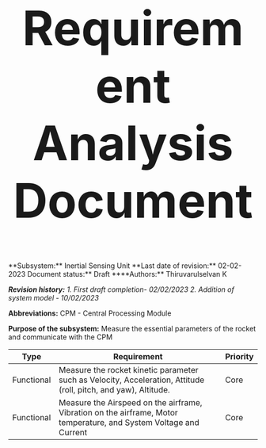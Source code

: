 <div align="center">
<h1 style="font-size:10vw">Requirement Analysis Document</h1>

<div align="left">
**Subsystem:** Inertial Sensing Unit
**Last date of revision:** 02-02-2023
Document status:** Draft
****Authors:** Thiruvarulselvan K

_**Revision history:**_
_1. First draft completion- 02/02/2023
2. Addition of system model - 10/02/2023_

**Abbreviations:**
CPM - Central Processing Module

**Purpose of the subsystem:**
Measure the essential parameters of the rocket and communicate with the CPM 


| Type  | Requirement | Priority |
| ------------- | ------------- | ------------- |
| Functional  | Measure the rocket kinetic parameter such as Velocity, Acceleration, Attitude (roll, pitch, and yaw), Altitude. | Core |
| Functional  | Measure the Airspeed on the airframe, Vibration on the airframe, Motor temperature, and System Voltage and Current  | Core |
